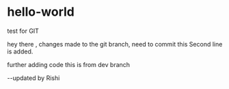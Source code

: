 # hello-world
test for GIT

hey there , changes made to the git branch, need to commit this
Second line is added.

further adding code
this is from dev branch

--updated by Rishi
